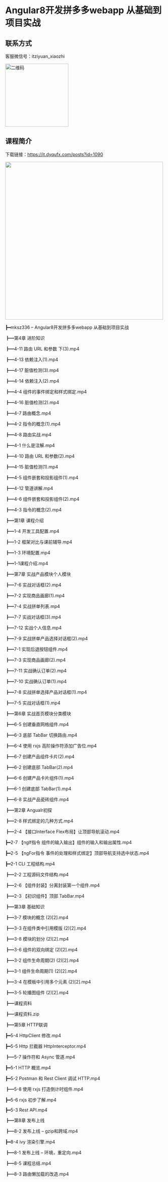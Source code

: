 # Angular8开发拼多多webapp 从基础到项目实战

## 联系方式

客服微信号：itziyuan_xiaozhi

<img src="https://ziyuanyun.oss-cn-guangzhou.aliyuncs.com/common/20240614073449/666b82192834a.jpg" width="200" height="200" alt="二维码">

## 课程简介

下载链接：https://it.dyqufx.com/posts?id=1090

<img src="https://ziyuanyun.oss-cn-guangzhou.aliyuncs.com/yun/20240515153611/664465eb8015d.jpg" width="500" alt="">

  ┣━mksz336 &#8211; Angular8开发拼多多webapp 从基础到项目实战

 ┣━第4章 进阶知识

 ┣━4-11 路由 URL 和参数 下(3).mp4

 ┣━4-13 依赖注入(1).mp4

 ┣━4-17 脏值检测(3).mp4

 ┣━4-14 依赖注入(2).mp4

 ┣━4-4 组件的事件绑定和样式绑定.mp4

 ┣━4-16 脏值检测(2).mp4

 ┣━4-7 路由概念.mp4

 ┣━4-2 指令的概念(1).mp4

 ┣━4-8 路由实战.mp4

 ┣━4-1 什么是注解.mp4

 ┣━4-10 路由 URL 和参数(2).mp4

 ┣━4-15 脏值检测(1).mp4

 ┣━4-5 组件嵌套和投影组件(1).mp4

 ┣━4-12 管道讲解.mp4

 ┣━4-6 组件嵌套和投影组件(2).mp4

 ┣━4-3 指令的概念(2).mp4

 ┣━第1章 课程介绍

 ┣━1-4 开发工具配置.mp4

 ┣━1-2 框架对比与课前辅导.mp4

 ┣━1-3 环境配置.mp4

 ┣━1-1课程介绍.mp4

 ┣━第7章 实战产品模块个人模块

 ┣━7-6 实战对话框(2).mp4

 ┣━7-2 实现商品画廊(1).mp4

 ┣━7-4 实战拼单列表.mp4

 ┣━7-7 实战对话框(3).mp4

 ┣━7-12 实战个人信息.mp4

 ┣━7-9 实战拼单产品选择对话框(2).mp4

 ┣━7-1 实现后退按钮组件.mp4

 ┣━7-3 实现商品画廊(2).mp4

 ┣━7-11 实战确认订单(2).mp4

 ┣━7-10 实战确认订单(1).mp4

 ┣━7-8 实战拼单选择产品对话框(1).mp4

 ┣━7-5 实战对话框(1).mp4

 ┣━第6章 实战首页模块分类模块

 ┣━6-5 创建垂直网格组件.mp4

 ┣━6-3 底部 TabBar 切换路由.mp4

 ┣━6-4 使用 rxjs 高阶操作符添加广告位.mp4

 ┣━6-7 创建产品组件卡片(2).mp4

 ┣━6-2 创建底部 TabBar(2).mp4

 ┣━6-6 创建产品卡片组件(1).mp4

 ┣━6-1 创建底部 TabBar(1).mp4

 ┣━6-8 实战产品瓷砖组件.mp4

 ┣━第2章 Angualr初探

 ┣━2-8 样式绑定的几种方式.mp4

 ┣━2-4 【接口Interface Flex布局】让顶部导航滚动.mp4

 ┣━2-7 【ngIf指令 组件的输入输出】组件的输入和输出属性.mp4

 ┣━2-5 【ngFor指令 事件的处理和样式绑定】顶部导航支持选中状态.mp4

 ┣━2-1 CLI 工程结构.mp4

 ┣━2-2 工程源码文件结构.mp4

 ┣━2-6 【组件封装】分离封装第一个组件.mp4

 ┣━2-3 【初识组件】顶部 TabBar.mp4

 ┣━第3章 基础知识

 ┣━3-7 模块的概念 (2)[2].mp4

 ┣━3-3 在组件类中引用模版 (2)[2].mp4

 ┣━3-8 模块的划分 (2)[2].mp4

 ┣━3-6 组件的双向绑定 (2)[2].mp4

 ┣━3-2 组件生命周期(2) (2)[2].mp4

 ┣━3-1 组件生命周期(1) (2)[2].mp4

 ┣━3-4 在模板中引用多个元素 (2)[2].mp4

 ┣━3-5 轮播图组件 (2)[2].mp4

 ┣━课程资料

 ┣━课程资料.zip

 ┣━第5章 HTTP联调

 ┣━5-4 HttpClient 修改.mp4

 ┣━5-5 Http 拦截器 HttpInterceptor.mp4

 ┣━5-7 操作符和 Async 管道.mp4

 ┣━5-1 HTTP 概览.mp4

 ┣━5-2 Postman 和 Rest Client 调试 HTTP.mp4

 ┣━5-8 使用 rxjs 打造倒计时组件.mp4

 ┣━5-6 rxjs 初步了解.mp4

 ┣━5-3 Rest API.mp4

 ┣━第8章 发布上线

 ┣━8-2 发布上线 &#8211; gzip和跨域.mp4

 ┣━8-4 ivy 渲染引擎.mp4

 ┣━8-1 发布上线 &#8211; 环境，重定向.mp4

 ┣━8-5 课程总结.mp4

 ┣━8-3 路由懒加载的改造.mp4

  